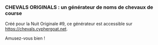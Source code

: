 ### CHEVALS ORIGINALS : un générateur de noms de chevaux de course

Créé pour la Nuit Originale #9, ce générateur est accessible sur https://chevals.cyphergoat.net.

Amusez-vous bien !
